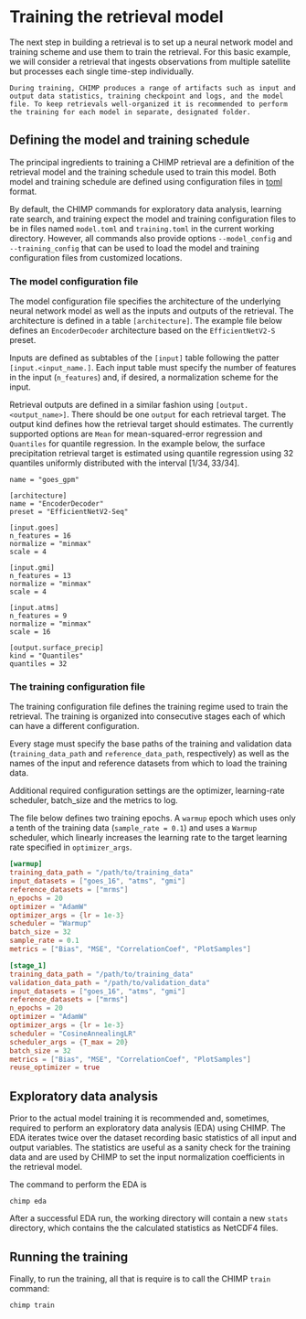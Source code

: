# Training the retrieval model

The next step in building a retrieval is to set up a neural network model
and training scheme and use them to train the retrieval. For this basic
example, we will  consider a retrieval that ingests observations from
multiple satellite but processes each single time-step individually.

```{tip}
During training, CHIMP produces a range of artifacts such as input and output data statistics, training checkpoint and logs, and the model file. To keep retrievals well-organized it is recommended to perform the training for each model in separate, designated folder.
```

## Defining the model and training schedule

The principal ingredients to training a CHIMP retrieval are a definition of the retrieval model and the training schedule used to train this model. Both model and training schedule are defined using configuration files in [toml](https://toml.io/en/) format.

By default, the CHIMP commands for exploratory data analysis, learning rate search, and training expect the model and training configuration files to be in files named ``model.toml`` and ``training.toml`` in the current working directory. However, all commands also provide options ``--model_config`` and ``--training_config`` that can be used to load the model and training configuration files from customized locations.

### The model configuration file

The model configuration file specifies the architecture of the underlying neural network model as well as the inputs and outputs of the retrieval. The architecture
is defined in a table ``[architecture]``. The example file below defines an ``EncoderDecoder`` architecture based on the ``EfficientNetV2-S`` preset.

Inputs are defined as subtables of the ``[input]`` table following the patter
``[input.<input_name.]``. Each input table must specify the number of features in
the input (``n_features``) and, if desired, a normalization scheme for the
input.

Retrieval outputs are defined in a similar fashion using ``[output.<output_name>]``.
There should be one ``output`` for each retrieval target.
The output kind defines how the retrieval target should estimates.
The currently supported options are ``Mean`` for mean-squared-error regression and ``Quantiles`` for quantile regression.
In the example below, the surface precipitation retrieval target is estimated using quantile regression using 32 quantiles uniformly distributed with the interval $[1/34, 33 /34]$.

```
name = "goes_gpm"

[architecture]
name = "EncoderDecoder"
preset = "EfficientNetV2-Seq"

[input.goes]
n_features = 16
normalize = "minmax"
scale = 4

[input.gmi]
n_features = 13
normalize = "minmax"
scale = 4

[input.atms]
n_features = 9
normalize = "minmax"
scale = 16

[output.surface_precip]
kind = "Quantiles"
quantiles = 32
```

### The training configuration file

The training configuration file defines the training regime used to train the
retrieval. The training is organized into consecutive stages each of which can
have a  different configuration.

Every stage must specify the base paths of the training and validation data
(``training_data_path`` and ``reference_data_path``, respectively) as well as
the names of the input and reference datasets from which to load the training
data.

Additional required configuration settings are the optimizer, learning-rate scheduler,
batch_size and the metrics to log.

The file below defines two training epochs. A ``warmup`` epoch which uses only a tenth of the training data (``sample_rate = 0.1``) and uses a ``Warmup`` scheduler, which linearly increases the learning rate to the target learning rate specified in ``optimizer_args``.

```toml
[warmup]
training_data_path = "/path/to/training_data"
input_datasets = ["goes_16", "atms", "gmi"]
reference_datasets = ["mrms"]
n_epochs = 20
optimizer = "AdamW"
optimizer_args = {lr = 1e-3}
scheduler = "Warmup"
batch_size = 32
sample_rate = 0.1
metrics = ["Bias", "MSE", "CorrelationCoef", "PlotSamples"]

[stage_1]
training_data_path = "/path/to/training_data"
validation_data_path = "/path/to/validation_data"
input_datasets = ["goes_16", "atms", "gmi"]
reference_datasets = ["mrms"]
n_epochs = 20
optimizer = "AdamW"
optimizer_args = {lr = 1e-3}
scheduler = "CosineAnnealingLR"
scheduler_args = {T_max = 20}
batch_size = 32
metrics = ["Bias", "MSE", "CorrelationCoef", "PlotSamples"]
reuse_optimizer = true
```

## Exploratory data analysis

Prior to the actual model training it is recommended and, sometimes, required to perform an exploratory data analysis (EDA) using CHIMP. The EDA iterates twice over the dataset recording basic statistics of all input and output variables. The statistics are useful as a sanity check for the training data and are used by CHIMP to set the input normalization coefficients in the retrieval model.

The command to perform the EDA is

```
chimp eda
```

After a successful EDA run, the working directory will contain a new ``stats`` directory, which contains the the calculated statistics as NetCDF4 files.

## Running the training

Finally, to run the training, all that is require is to call the CHIMP ``train`` command:

```
chimp train
```
